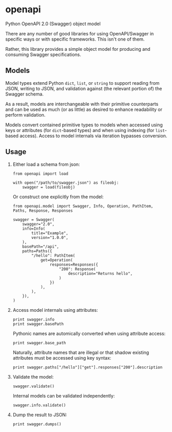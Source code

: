 # openapi

Python OpenAPI 2.0 (Swagger) object model

There are any number of good libraries for using OpenAPI/Swagger in specific ways or
with specific frameworks. This isn't one of them.

Rather, this library provides a simple object model for producing and consuming
Swagger specifications.


## Models

Model types extend Python `dict`, `list`, or `string` to support reading from JSON,
writing to JSON, and validation against (the relevant portion of) the Swagger schema.

As a result, models are interchangeable with their primitive counterparts and can
be used as much (or as little) as desired to enhance readability or perform validation.

Models convert contained primitive types to models when accessed using keys or attributes
(for `dict`-based types) and when using indexing (for `list`-based access). Access to
model internals via iteration bypasses conversion.


## Usage

 1. Either load a schema from json:

        from openapi import load

        with open("/path/to/swagger.json") as fileobj:
            swagger = load(fileobj)

    Or construct one explicitly from the model:

        from openapi.model import Swagger, Info, Operation, PathItem, Paths, Response, Responses

        swagger = Swagger(
            swagger="2.0",
            info=Info(
                title="Example",
                version="1.0.0",
            ),
            basePath="/api",
            paths=Paths({
                "/hello": PathItem(
                    get=Operation(
                        responses=Responses({
                            "200": Response(
                                description="Returns hello",
                            )
                        })
                    ),
                ),
            }),
        )

 2. Access model internals using attributes:

        print swagger.info
        print swagger.basePath

    Pythonic names are automically converted when using attribute access:

        print swagger.base_path

    Naturally, attribute names that are illegal or that shadow existing attributes
    must be accessed using key syntax:

        print swagger.paths["/hello"]["get"].responses["200"].description

 3. Validate the model:

        swagger.validate()

    Internal models can be validated independently:

        swagger.info.validate()

 4. Dump the result to JSON:

        print swagger.dumps()
